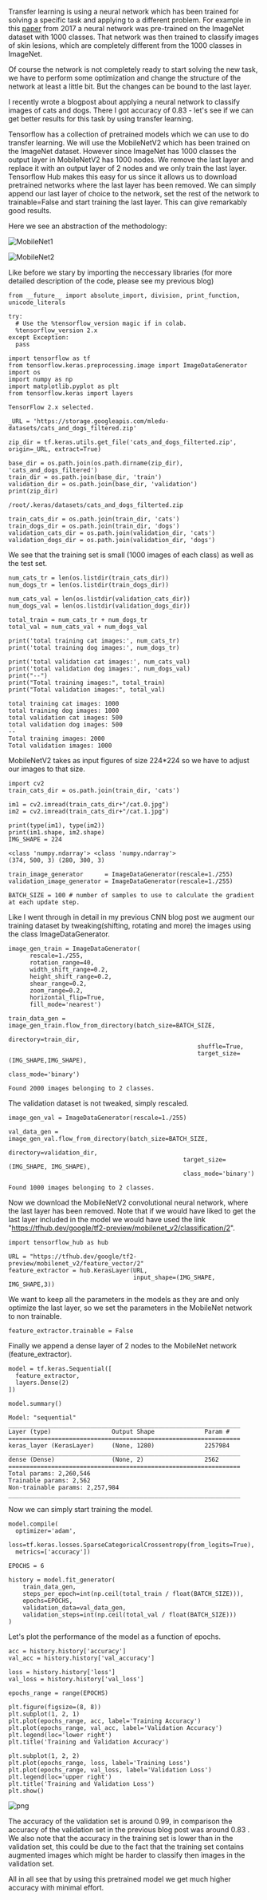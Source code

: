 
Transfer learning is using a neural network which has been trained for solving a specific task and applying to a different problem. For example in this [paper](https://www.nature.com/articles/nature21056.epdf) from 2017 a neural network was pre-trained on the ImageNet dataset with 1000 classes. That network was then trained to classify images of skin lesions, which are completely different from the 1000 classes in ImageNet. 

Of course the network is not completely ready to start solving the new task, we have to perform some optimization and change the structure of the network at least a little bit. But the changes can be bound to the last layer.

I recently wrote a blogpost about applying a neural network to classify images of cats and dogs. There I got accuracy of 0.83 - let's see if we can get better results for this task by using transfer learning. 

Tensorflow has a collection of pretrained models which we can use to do transfer learning. We will use the MobileNetV2 which has been trained on the ImageNet dataset. However since ImageNet has 1000 classes the output layer in MobileNetV2 has 1000 nodes. We remove the last layer and replace it with an output layer of 2 nodes and we only train the last layer. Tensorflow Hub makes this easy for us since it allows us to download pretrained networks where the last layer has been removed. We can simply append our last layer of choice to the network, set the rest of the network to trainable=False and start training the last layer. This can give remarkably good results.


Here we see an abstraction of the methodology:


![MobileNet1](/images/mobile_net1.png)

![MobileNet2](/images/mobile_net2.png)


Like before we stary by importing the neccessary libraries (for more detailed description of the code, please see my previous blog)


```
from __future__ import absolute_import, division, print_function, unicode_literals

try:
  # Use the %tensorflow_version magic if in colab.
  %tensorflow_version 2.x
except Exception:
  pass

import tensorflow as tf
from tensorflow.keras.preprocessing.image import ImageDataGenerator
import os
import numpy as np
import matplotlib.pyplot as plt
from tensorflow.keras import layers
```

    TensorFlow 2.x selected.



```
_URL = 'https://storage.googleapis.com/mledu-datasets/cats_and_dogs_filtered.zip'

zip_dir = tf.keras.utils.get_file('cats_and_dogs_filterted.zip', origin=_URL, extract=True)

base_dir = os.path.join(os.path.dirname(zip_dir), 'cats_and_dogs_filtered')
train_dir = os.path.join(base_dir, 'train')
validation_dir = os.path.join(base_dir, 'validation')
print(zip_dir)
```

    /root/.keras/datasets/cats_and_dogs_filterted.zip



```
train_cats_dir = os.path.join(train_dir, 'cats')  
train_dogs_dir = os.path.join(train_dir, 'dogs')
validation_cats_dir = os.path.join(validation_dir, 'cats') 
validation_dogs_dir = os.path.join(validation_dir, 'dogs') 
```

We see that the training set is small (1000 images of each class) as well as the test set.


```
num_cats_tr = len(os.listdir(train_cats_dir))
num_dogs_tr = len(os.listdir(train_dogs_dir))

num_cats_val = len(os.listdir(validation_cats_dir))
num_dogs_val = len(os.listdir(validation_dogs_dir))

total_train = num_cats_tr + num_dogs_tr
total_val = num_cats_val + num_dogs_val

print('total training cat images:', num_cats_tr)
print('total training dog images:', num_dogs_tr)

print('total validation cat images:', num_cats_val)
print('total validation dog images:', num_dogs_val)
print("--")
print("Total training images:", total_train)
print("Total validation images:", total_val)
```

    total training cat images: 1000
    total training dog images: 1000
    total validation cat images: 500
    total validation dog images: 500
    --
    Total training images: 2000
    Total validation images: 1000


MobileNetV2 takes as input figures of size 224*224 so we have to adjust our images to that size.


```
import cv2
train_cats_dir = os.path.join(train_dir, 'cats')  

im1 = cv2.imread(train_cats_dir+"/cat.0.jpg")
im2 = cv2.imread(train_cats_dir+"/cat.1.jpg")

print(type(im1), type(im2))
print(im1.shape, im2.shape)
IMG_SHAPE = 224

```

    <class 'numpy.ndarray'> <class 'numpy.ndarray'>
    (374, 500, 3) (280, 300, 3)



```
train_image_generator      = ImageDataGenerator(rescale=1./255) 
validation_image_generator = ImageDataGenerator(rescale=1./255)
```


```
BATCH_SIZE = 100 # number of samples to use to calculate the gradient at each update step.
```

Like I went through in detail in my previous CNN blog post we augment our training dataset by tweaking(shifting, rotating and more) the images using the class ImageDataGenerator.


```
image_gen_train = ImageDataGenerator(
      rescale=1./255,
      rotation_range=40,
      width_shift_range=0.2,
      height_shift_range=0.2,
      shear_range=0.2,
      zoom_range=0.2,
      horizontal_flip=True,
      fill_mode='nearest')

train_data_gen = image_gen_train.flow_from_directory(batch_size=BATCH_SIZE,
                                                     directory=train_dir,
                                                     shuffle=True,
                                                     target_size=(IMG_SHAPE,IMG_SHAPE),
                                                     class_mode='binary')
```

    Found 2000 images belonging to 2 classes.


The validation dataset is not tweaked, simply rescaled.


```
image_gen_val = ImageDataGenerator(rescale=1./255)

val_data_gen = image_gen_val.flow_from_directory(batch_size=BATCH_SIZE,
                                                 directory=validation_dir,
                                                 target_size=(IMG_SHAPE, IMG_SHAPE),
                                                 class_mode='binary')
```

    Found 1000 images belonging to 2 classes.


Now we download the MobileNetV2 convolutional neural network, where the last layer has been removed. Note that if we would have liked to get the last layer included in the model we would have used the link "https://tfhub.dev/google/tf2-preview/mobilenet_v2/classification/2".




```
import tensorflow_hub as hub

URL = "https://tfhub.dev/google/tf2-preview/mobilenet_v2/feature_vector/2"
feature_extractor = hub.KerasLayer(URL,
                                   input_shape=(IMG_SHAPE, IMG_SHAPE,3))
```

We want to keep all the parameters in the models as they are and only optimize the last layer, so we set the parameters in the MobileNet network to non trainable.


```
feature_extractor.trainable = False
```

Finally we append a dense layer of 2 nodes to the MobileNet network (feature_extractor).


```
model = tf.keras.Sequential([
  feature_extractor,
  layers.Dense(2)
])

model.summary()
```

    Model: "sequential"
    _________________________________________________________________
    Layer (type)                 Output Shape              Param #   
    =================================================================
    keras_layer (KerasLayer)     (None, 1280)              2257984   
    _________________________________________________________________
    dense (Dense)                (None, 2)                 2562      
    =================================================================
    Total params: 2,260,546
    Trainable params: 2,562
    Non-trainable params: 2,257,984
    _________________________________________________________________


Now we can simply start training the model. 


```
model.compile(
  optimizer='adam',
  loss=tf.keras.losses.SparseCategoricalCrossentropy(from_logits=True),
  metrics=['accuracy'])

EPOCHS = 6

history = model.fit_generator(
    train_data_gen,
    steps_per_epoch=int(np.ceil(total_train / float(BATCH_SIZE))),
    epochs=EPOCHS,
    validation_data=val_data_gen,
    validation_steps=int(np.ceil(total_val / float(BATCH_SIZE)))
)

```

Let's plot the performance of the model as a function of epochs.


```
acc = history.history['accuracy']
val_acc = history.history['val_accuracy']

loss = history.history['loss']
val_loss = history.history['val_loss']

epochs_range = range(EPOCHS)

plt.figure(figsize=(8, 8))
plt.subplot(1, 2, 1)
plt.plot(epochs_range, acc, label='Training Accuracy')
plt.plot(epochs_range, val_acc, label='Validation Accuracy')
plt.legend(loc='lower right')
plt.title('Training and Validation Accuracy')

plt.subplot(1, 2, 2)
plt.plot(epochs_range, loss, label='Training Loss')
plt.plot(epochs_range, val_loss, label='Validation Loss')
plt.legend(loc='upper right')
plt.title('Training and Validation Loss')
plt.show()
```


![png](/images/training_transfer_learning.png)


The accuracy of the validation set is around 0.99, in comparison the accuracy of the validation set in the previous blog post was around 0.83 . We also note that the accuracy in the training set is lower than in the validation set, this could be due to the fact that the training set contains augmented images which might be harder to classify then images in the validation set. 

All in all see that by using this pretrained model we get much higher accuracy with minimal effort.
